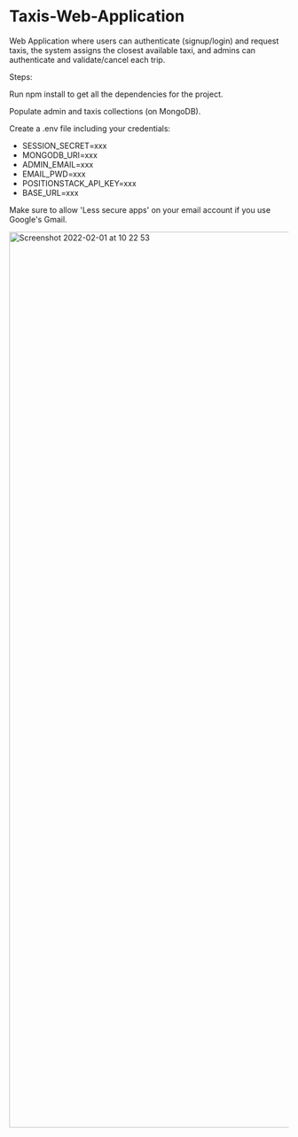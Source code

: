 # Taxis-Web-Application

Web Application where users can authenticate (signup/login) and request taxis, the system assigns the closest available taxi, and admins can authenticate and validate/cancel each trip.

Steps:

Run npm install to get all the dependencies for the project.

Populate admin and taxis collections (on MongoDB).

Create a .env file including your credentials:

* SESSION_SECRET=xxx
* MONGODB_URI=xxx
* ADMIN_EMAIL=xxx
* EMAIL_PWD=xxx
* POSITIONSTACK_API_KEY=xxx
* BASE_URL=xxx

Make sure to allow 'Less secure apps' on your email account if you use Google's Gmail.

<img width="1616" alt="Screenshot 2022-02-01 at 10 22 53" src="https://user-images.githubusercontent.com/50542132/151942671-e7ce949b-4090-4270-a3ce-289b9199cc0c.png">

